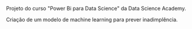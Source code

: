 Projeto do curso "Power Bi para Data Science" da Data Science Academy.

Criação de um modelo de machine learning para prever inadimplência.

